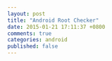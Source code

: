 ```yaml
---
layout: post
title: "Android Root Checker"
date: 2015-01-21 17:11:37 +0800
comments: true
categories: android
published: false
---
```

